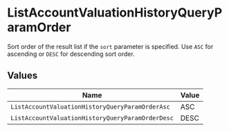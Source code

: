 # ListAccountValuationHistoryQueryParamOrder

Sort order of the result list if the `sort` parameter is specified. Use `ASC` for ascending or `DESC` for descending sort order.


## Values

| Name                                             | Value                                            |
| ------------------------------------------------ | ------------------------------------------------ |
| `ListAccountValuationHistoryQueryParamOrderAsc`  | ASC                                              |
| `ListAccountValuationHistoryQueryParamOrderDesc` | DESC                                             |